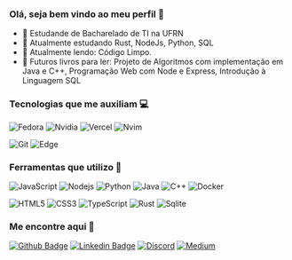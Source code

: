 ### Olá, seja bem vindo ao meu perfil 🤝

- 🔭 Estudande de Bacharelado de TI na UFRN
- 🌱 Atualmente estudando Rust, NodeJs, Python, SQL
- 📖 Atualmente lendo: Código Limpo. 
- 📕 Futuros livros para ler: Projeto de Algoritmos com implementação em Java e C++, Programação Web com Node e Express, Introdução à Linguagem SQL


### Tecnologias que me auxiliam 💻

![Fedora](https://img.shields.io/badge/Fedora-294172?style=for-the-badge&logo=fedora&logoColor=white)
![Nvidia](https://img.shields.io/badge/NVIDIA-GTX1060-76B900?style=for-the-badge&logo=nvidia&logoColor=white)
![Vercel](https://img.shields.io/badge/Vercel-000000?style=for-the-badge&logo=vercel&logoColor=white)
![Nvim](https://img.shields.io/badge/NeoVim-%2357A143.svg?&style=for-the-badge&logo=neovim&logoColor=white)

![Git](https://img.shields.io/badge/GIT-E44C30?style=for-the-badge&logo=git&logoColor=white)
![Edge](https://img.shields.io/badge/Microsoft_Edge-0078D7?style=for-the-badge&logo=Microsoft-edge&logoColor=white)

### Ferramentas que utilizo 🧐

![JavaScript](https://img.shields.io/badge/-JavaScript-black?style=flat-square&logo=javascript)
![Nodejs](https://img.shields.io/badge/-Nodejs-black?style=flat-square&logo=Node.js)
![Python](https://img.shields.io/badge/-Python-black?style=flat-square&logo=Python)
![Java](https://img.shields.io/badge/-java-E34A86?style=flat-square&logo=java)
![C++](https://img.shields.io/badge/-C++-00599C?style=flat-square&logo=c)
![Docker](https://img.shields.io/badge/-Docker-00599C?style=flat-square&logo=docker)

![HTML5](https://img.shields.io/badge/-HTML5-E34F26?style=flat-square&logo=html5&logoColor=white)
![CSS3](https://img.shields.io/badge/-CSS3-1572B6?style=flat-square&logo=css3)
![TypeScript](https://img.shields.io/badge/-TypeScript-007ACC?style=flat-square&logo=typescript)
![Rust](https://img.shields.io/badge/Rust-000000?style=for-the-badge&logo=rust&logoColor=white)
![Sqlite](https://img.shields.io/badge/SQLite-07405E?style=for-the-badge&logo=sqlite&logoColor=white)

### 


### Me encontre aqui 👋

[![Github Badge](https://img.shields.io/badge/GitHub-100000?style=for-the-badge&logo=github&logoColor=white)](https://github.com/wheados)
[![Linkedin Badge](https://img.shields.io/badge/LinkedIn-0077B5?style=for-the-badge&logo=linkedin&logoColor=white)](https://www.linkedin.com/in/victor-adriano-9592a0211/)
[![Discord](https://img.shields.io/badge/Discord-7289DA?style=for-the-badge&logo=discord&logoColor=white)](https://discordapp.com/users/236953323394170881)
[![Medium](https://img.shields.io/badge/Medium-12100E?style=for-the-badge&logo=medium&logoColor=white)](https://medium.com/@wheadosz)
